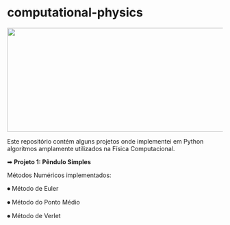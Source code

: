 # computational-physics
<p align="center">
  <img width="1000" height="243" src="https://github.com/lis-r-barreto/computational-physics/blob/master/cover.png">
</p>

Este repositório contém alguns projetos onde implementei em Python algoritmos amplamente utilizados na Física Computacional.

➡ <b>Projeto 1: Pêndulo Simples</b>

Métodos Numéricos implementados:

⏺ Método de Euler

⏺ Método do Ponto Médio

⏺ Método de Verlet

